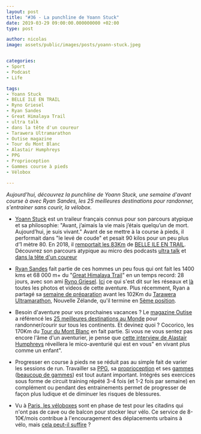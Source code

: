 ```yaml
---
layout: post
title: "#36 - La punchline de Yoann Stuck"
date: 2019-03-29 09:00:00.000000000 +02:00
type: post

author: nicolas
image: assets/public/images/posts/yoann-stuck.jpeg


categories:
- Sport
- Podcast
- Life

tags:
- Yoann Stuck
- BELLE ILE EN TRAIL
- Ryno Griesel
- Ryan Sandes
- Great Himalaya Trail
- ultra talk
- dans la tête d'un coureur
- Tarawera Ultramarathon
- Outise magazine
- Tour du Mont Blanc
- Alastair Humphreys
- PPG
- Proprioception
- Gammes course à pieds
- Vélobox

---
```

*Aujourd'hui, découvrez la punchline de Yoann Stuck, une semaine d'avant course à avec Ryan Sandes, les 25 meilleures destinations pour randonner, s'entrainer sans courir, la vélobox.*

- [Yoann Stuck](https://www.anotherlife.fr) est un traileur français connus pour son parcours atypique et sa philosophie: "Avant, j’aimais la vie mais j’étais quelqu’un de mort. Aujourd’hui, je suis vivant." Avant de se mettre à la course à pieds, il performait dans "le levé de coude" et pesait 90 kilos pour un peu plus d’1 mètre 80. En 2018, il [remportait les 83Km](https://www.oxybol.fr/detail-de-la-course/crs_id/672/) de [BELLE ILE EN TRAIL](https://www.belle-ile-en-trail.org/). Découvrez son parcours atypique au micro des podcasts [ultra talk](https://podtail.com/fr/podcast/podcast-ultra-talk/-9-yoann-stuck-je-prefere-le-partage-a-la-victoire/) et [dans la tête d'un coureur](http://danslateteduncoureur.fr/yoann-stuck-podcast/)

- [Ryan Sandes](http://www.ryansandes.com/) fait partie de ces hommes un peu fous qui ont fait les 1400 kms et 68 000 m+ du "[Great Himalaya Trail](https://www.widermag.com/news-great-himalaya-trail-gros-defi-ryan-sandes-rino-griesel-quel-record)" en un temps record: 28 jours, avec son ami [Ryno Griesel](https://www.instagram.com/ryno_griesel/?hl=fr). [Ici](https://www.redbull.com/ie-en/projects/ryan-sandes-great-himalaya-trail) ce qui s'est dit sur les réseaux et [là](https://www.redbullcontentpool.com/international/AP-1UUKMUUYW1W11) toutes les photos et videos de cette aventure. Plus récemment, Ryan a partagé sa [semaine de préparation](https://www.redbull.com/ie-en/ryan-sandes-training-photo-story) avant les 102Km du [Tarawera Ultramarathon](https://www.taraweraultra.co.nz/), Nouvelle Zélande, qu'il termine en [5ème position](https://www.sportsplits.com/m3/event?c=34&r=1128&e=3).

- Besoin d'aventure pour vos prochaines vacances ? Le [magazine Outise](https://www.instagram.com/outsidemagazine/) a référencé les [25 meilleures destinations au Monde](https://www.outsideonline.com/2392049/best-hikes-in-the-world) pour randonner/courir sur tous les continents. Et devinez quoi ? Cocorico, les 170Km du [Tour du Mont Blanc](http://www.autourdumontblanc.com/) en fait partie. Si vous ne vous sentez pas encore l'âme d'un aventurier, je pense que [cette interview de Alastair Humphreys](https://familytraveller.com/lifestyle/books-films/meet-award-winning-writer-and-real-life-adventurer-alastair-humphreys/) réveillera le mico-aventurié qui est en vous" en vivant plus comme un enfant".

- Progresser en course à pieds ne se réduit pas au simple fait de varier les sessions de run. Travailler sa [PPG](https://www.youtube.com/watch?v=ChOe8XVD3lE), sa [proprioception](https://www.youtube.com/watch?v=j505flJmsi8) et ses [gammes](https://www.youtube.com/watch?v=1zB8dA7GtEs) ([beaucoup de gammes](https://www.youtube.com/watch?v=Z8G_1sVoakA)) est tout autant important. Intégrés ses exercices sous forme de circuit training répété 3-4 fois (et 1-2 fois par semaine) en complément ou pendant des entrainements permet de progresser de façon plus ludique et de diminuer les risques de blessures.

- Vu à [Paris, les véloboxes](http://www.leparisien.fr/paris-75/paris-et-voici-les-veloboxes-22-03-2019-8037759.php) sont en phase de test pour les citadins qui n'ont pas de cave ou de balcon pour stocker leur vélo. Ce service de 8-10€/mois contribue à l'encouragement des déplacements urbains à vélo, mais [cela peut-il suffire](https://www.journaldugeek.com/2019/03/26/paris-veloboxes/) ?